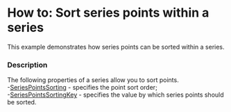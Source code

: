 # How to: Sort series points within a series


This example demonstrates how series points can be sorted within a series.


<h3>Description</h3>

<p>The following properties of a series allow you to sort points.<br>-<a href="https://documentation.devexpress.com/#CoreLibraries/DevExpressXtraChartsSeriesBase_SeriesPointsSortingtopic">SeriesPointsSorting</a>&nbsp;- specifies the point sort order;<br>-<a href="https://documentation.devexpress.com/#CoreLibraries/DevExpressXtraChartsSeriesBase_SeriesPointsSortingKeytopic">SeriesPointsSortingKey</a>&nbsp;- specifies the value by which series points should be sorted.</p>

<br/>



